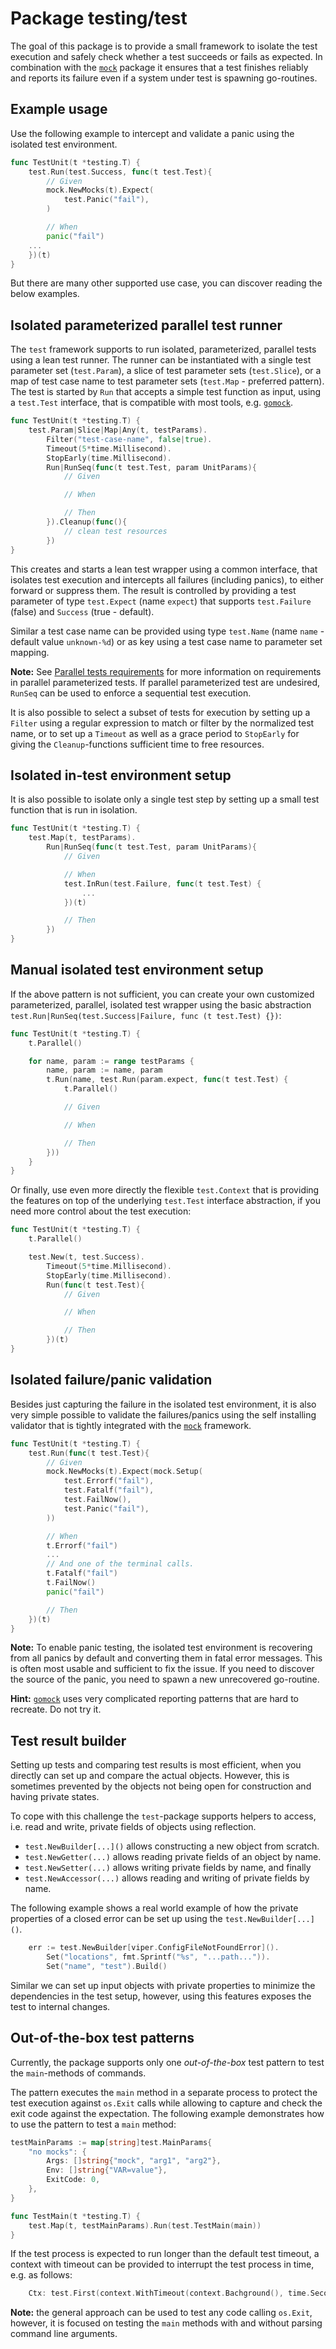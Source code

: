 # Package testing/test

The goal of this package is to provide a small framework to isolate the test
execution and safely check whether a test succeeds or fails as expected. In
combination with the [`mock`](../mock) package it ensures that a test finishes
reliably and reports its failure even if a system under test is spawning
go-routines.


## Example usage

Use the following example to intercept and validate a panic using the isolated
test environment.

```go
func TestUnit(t *testing.T) {
    test.Run(test.Success, func(t test.Test){
        // Given
        mock.NewMocks(t).Expect(
            test.Panic("fail"),
        )

        // When
        panic("fail")
    ...
    })(t)
}
```

But there are many other supported use case, you can discover reading the
below examples.


## Isolated parameterized parallel test runner

The `test` framework supports to run isolated, parameterized, parallel tests
using a lean test runner. The runner can be instantiated with a single test
parameter set (`test.Param`), a slice of test parameter sets (`test.Slice`), or
a map of test case name to test parameter sets (`test.Map` - preferred pattern).
The test is started by `Run` that accepts a simple test function as input,
using a `test.Test` interface, that is compatible with most tools, e.g.
[`gomock`][gomock].


```go
func TestUnit(t *testing.T) {
    test.Param|Slice|Map|Any(t, testParams).
        Filter("test-case-name", false|true).
        Timeout(5*time.Millisecond).
        StopEarly(time.Millisecond).
        Run|RunSeq(func(t test.Test, param UnitParams){
            // Given

            // When

            // Then
        }).Cleanup(func(){
            // clean test resources
        })
}
```

This creates and starts a lean test wrapper using a common interface, that
isolates test execution and intercepts all failures (including panics), to
either forward or suppress them. The result is controlled by providing a test
parameter of type `test.Expect` (name `expect`) that supports `test.Failure`
(false) and `Success` (true - default).

Similar a test case name can be provided using type `test.Name` (name `name` -
default value `unknown-%d`) or as key using a test case name to parameter set
mapping.

**Note:** See [Parallel tests requirements](..#parallel-tests-requirements)
for more information on requirements in parallel parameterized tests. If
parallel parameterized test are undesired, `RunSeq` can be used to enforce a
sequential test execution.

It is also possible to select a subset of tests for execution by setting up a
`Filter` using a regular expression to match or filter by the normalized test
name, or to set up a `Timeout` as well as a grace period to `StopEarly` for
giving the `Cleanup`-functions sufficient time to free resources.


## Isolated in-test environment setup

It is also possible to isolate only a single test step by setting up a small
test function that is run in isolation.

```go
func TestUnit(t *testing.T) {
    test.Map(t, testParams).
        Run|RunSeq(func(t test.Test, param UnitParams){
            // Given

            // When
            test.InRun(test.Failure, func(t test.Test) {
                ...
            })(t)

            // Then
        })
}
```


## Manual isolated test environment setup

If the above pattern is not sufficient, you can create your own customized
parameterized, parallel, isolated test wrapper using the basic abstraction
`test.Run|RunSeq(test.Success|Failure, func (t test.Test) {})`:

```go
func TestUnit(t *testing.T) {
    t.Parallel()

    for name, param := range testParams {
        name, param := name, param
        t.Run(name, test.Run(param.expect, func(t test.Test) {
            t.Parallel()

            // Given

            // When

            // Then
        }))
    }
}
```

Or finally, use even more directly the flexible `test.Context` that is
providing the features on top of the underlying `test.Test` interface
abstraction, if you need more control about the test execution:

```go
func TestUnit(t *testing.T) {
    t.Parallel()

    test.New(t, test.Success).
        Timeout(5*time.Millisecond).
        StopEarly(time.Millisecond).
        Run(func(t test.Test){
            // Given

            // When

            // Then
        })(t)
}
```


## Isolated failure/panic validation

Besides just capturing the failure in the isolated test environment, it is also
very simple possible to validate the failures/panics using the self installing
validator that is tightly integrated with the [`mock`](../mock) framework.

```go
func TestUnit(t *testing.T) {
    test.Run(func(t test.Test){
        // Given
        mock.NewMocks(t).Expect(mock.Setup(
            test.Errorf("fail"),
            test.Fatalf("fail"),
            test.FailNow(),
            test.Panic("fail"),
        ))

        // When
        t.Errorf("fail")
        ...
        // And one of the terminal calls.
        t.Fatalf("fail")
        t.FailNow()
        panic("fail")

        // Then
    })(t)
}
```

**Note:** To enable panic testing, the isolated test environment is recovering
from all panics by default and converting them in fatal error messages. This is
often most usable and sufficient to fix the issue. If you need to discover the
source of the panic, you need to spawn a new unrecovered go-routine.

**Hint:** [`gomock`][gomock] uses very complicated reporting patterns that are
hard to recreate. Do not try it.


## Test result builder

Setting up tests and comparing test results is most efficient, when you
directly can set up and compare the actual objects. However, this is sometimes
prevented by the objects not being open for construction and having private
states.

To cope with this challenge the `test`-package supports helpers to access, i.e.
read and write, private fields of objects using reflection.

* `test.NewBuilder[...]()` allows constructing a new object from scratch.
* `test.NewGetter(...)` allows reading private fields of an object by name.
* `test.NewSetter(...)` allows writing private fields by name, and finally
* `test.NewAccessor(...)` allows reading and writing of private fields by name.

The following example shows a real world example of how the private properties
of a closed error can be set up using the `test.NewBuilder[...]()`.

```go
    err := test.NewBuilder[viper.ConfigFileNotFoundError]().
        Set("locations", fmt.Sprintf("%s", "...path...")).
        Set("name", "test").Build()
```

Similar we can set up input objects with private properties to minimize the
dependencies in the test setup, however, using this features exposes the test
to internal changes.


## Out-of-the-box test patterns

Currently, the package supports only one _out-of-the-box_ test pattern to test
the `main`-methods of commands.

The pattern executes the `main` method in a separate process to protect the
test execution against `os.Exit` calls while allowing to capture and check the
exit code against the expectation. The following example demonstrates how to
use the pattern to test a `main` method:

```go
testMainParams := map[string]test.MainParams{
    "no mocks": {
        Args: []string{"mock", "arg1", "arg2"},
        Env: []string{"VAR=value"},
        ExitCode: 0,
    },
}

func TestMain(t *testing.T) {
    test.Map(t, testMainParams).Run(test.TestMain(main))
}
```

If the test process is expected to run longer than the default test timeout, a
context with timeout can be provided to interrupt the test process in time,
e.g. as follows:

```go
    Ctx: test.First(context.WithTimeout(context.Bachground(), time.Second))
```

**Note:** the general approach can be used to test any code calling `os.Exit`,
however, it is focused on testing the `main` methods with and without parsing
command line arguments.

[gomock]: <https://github.com/golang/mock>
